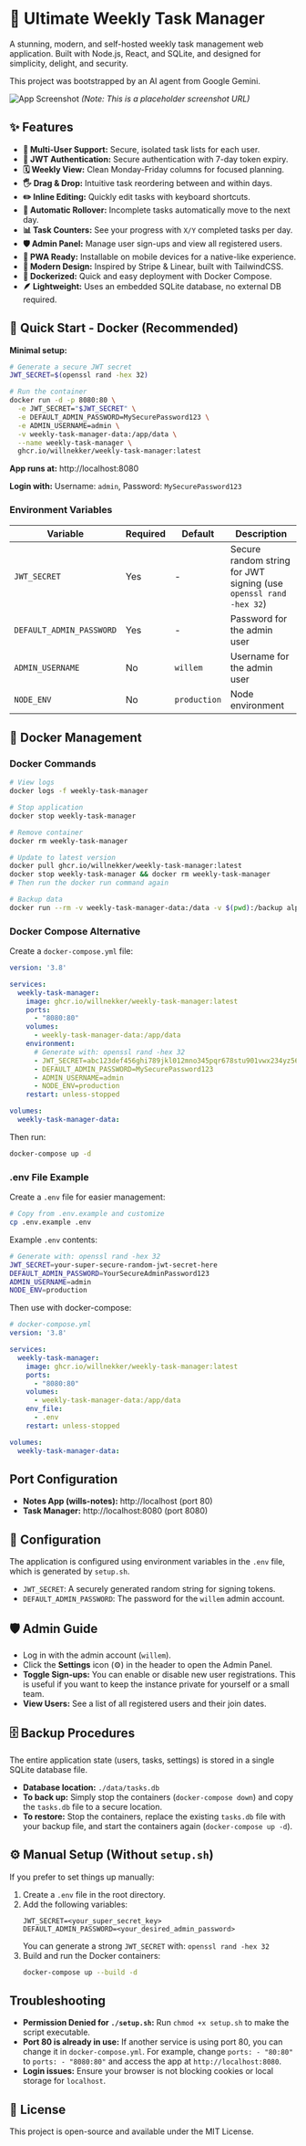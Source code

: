 # 🚀 Ultimate Weekly Task Manager

A stunning, modern, and self-hosted weekly task management web application. Built with Node.js, React, and SQLite, and designed for simplicity, delight, and security.

This project was bootstrapped by an AI agent from Google Gemini.

![App Screenshot](https://storage.googleapis.com/gemini-generations/task-manager-screenshot.png)
*(Note: This is a placeholder screenshot URL)*

## ✨ Features

-   **👤 Multi-User Support:** Secure, isolated task lists for each user.
-   **🔐 JWT Authentication:** Secure authentication with 7-day token expiry.
-   **🗓️ Weekly View:** Clean Monday-Friday columns for focused planning.
-   **🖐️ Drag & Drop:** Intuitive task reordering between and within days.
-   **✏️ Inline Editing:** Quickly edit tasks with keyboard shortcuts.
-   **🔄 Automatic Rollover:** Incomplete tasks automatically move to the next day.
-   **📊 Task Counters:** See your progress with `X/Y` completed tasks per day.
-   **🛡️ Admin Panel:** Manage user sign-ups and view all registered users.
-   **📱 PWA Ready:** Installable on mobile devices for a native-like experience.
-   **🎨 Modern Design:** Inspired by Stripe & Linear, built with TailwindCSS.
-   **🚀 Dockerized:** Quick and easy deployment with Docker Compose.
-   **🪶 Lightweight:** Uses an embedded SQLite database, no external DB required.

## 🚀 Quick Start - Docker (Recommended)

**Minimal setup:**

```bash
# Generate a secure JWT secret
JWT_SECRET=$(openssl rand -hex 32)

# Run the container
docker run -d -p 8080:80 \
  -e JWT_SECRET="$JWT_SECRET" \
  -e DEFAULT_ADMIN_PASSWORD=MySecurePassword123 \
  -e ADMIN_USERNAME=admin \
  -v weekly-task-manager-data:/app/data \
  --name weekly-task-manager \
  ghcr.io/willnekker/weekly-task-manager:latest
```

**App runs at:** http://localhost:8080

**Login with:** Username: `admin`, Password: `MySecurePassword123`

### Environment Variables

| Variable | Required | Default | Description |
|----------|----------|---------|-------------|
| `JWT_SECRET` | Yes | - | Secure random string for JWT signing (use `openssl rand -hex 32`) |
| `DEFAULT_ADMIN_PASSWORD` | Yes | - | Password for the admin user |
| `ADMIN_USERNAME` | No | `willem` | Username for the admin user |
| `NODE_ENV` | No | `production` | Node environment |

## 🐳 Docker Management

### Docker Commands

```bash
# View logs
docker logs -f weekly-task-manager

# Stop application
docker stop weekly-task-manager

# Remove container
docker rm weekly-task-manager

# Update to latest version
docker pull ghcr.io/willnekker/weekly-task-manager:latest
docker stop weekly-task-manager && docker rm weekly-task-manager
# Then run the docker run command again

# Backup data
docker run --rm -v weekly-task-manager-data:/data -v $(pwd):/backup alpine tar -czf /backup/weekly-task-manager-backup-$(date +%Y%m%d).tar.gz -C / data
```

### Docker Compose Alternative

Create a `docker-compose.yml` file:

```yaml
version: '3.8'

services:
  weekly-task-manager:
    image: ghcr.io/willnekker/weekly-task-manager:latest
    ports:
      - "8080:80"
    volumes:
      - weekly-task-manager-data:/app/data
    environment:
      # Generate with: openssl rand -hex 32
      - JWT_SECRET=abc123def456ghi789jkl012mno345pqr678stu901vwx234yz567890abcdef12
      - DEFAULT_ADMIN_PASSWORD=MySecurePassword123
      - ADMIN_USERNAME=admin
      - NODE_ENV=production
    restart: unless-stopped

volumes:
  weekly-task-manager-data:
```

Then run:
```bash
docker-compose up -d
```

### .env File Example

Create a `.env` file for easier management:

```bash
# Copy from .env.example and customize
cp .env.example .env
```

Example `.env` contents:
```bash
# Generate with: openssl rand -hex 32
JWT_SECRET=your-super-secure-random-jwt-secret-here
DEFAULT_ADMIN_PASSWORD=YourSecureAdminPassword123
ADMIN_USERNAME=admin
NODE_ENV=production
```

Then use with docker-compose:
```yaml
# docker-compose.yml
version: '3.8'

services:
  weekly-task-manager:
    image: ghcr.io/willnekker/weekly-task-manager:latest
    ports:
      - "8080:80"
    volumes:
      - weekly-task-manager-data:/app/data
    env_file:
      - .env
    restart: unless-stopped

volumes:
  weekly-task-manager-data:
```

## Port Configuration

- **Notes App (wills-notes):** http://localhost (port 80)
- **Task Manager:** http://localhost:8080 (port 8080)

## 🔧 Configuration

The application is configured using environment variables in the `.env` file, which is generated by `setup.sh`.

-   `JWT_SECRET`: A securely generated random string for signing tokens.
-   `DEFAULT_ADMIN_PASSWORD`: The password for the `willem` admin account.

## 🛡️ Admin Guide

-   Log in with the admin account (`willem`).
-   Click the **Settings** icon (⚙️) in the header to open the Admin Panel.
-   **Toggle Sign-ups:** You can enable or disable new user registrations. This is useful if you want to keep the instance private for yourself or a small team.
-   **View Users:** See a list of all registered users and their join dates.

## 🗄️ Backup Procedures

The entire application state (users, tasks, settings) is stored in a single SQLite database file.

-   **Database location:** `./data/tasks.db`
-   **To back up:** Simply stop the containers (`docker-compose down`) and copy the `tasks.db` file to a secure location.
-   **To restore:** Stop the containers, replace the existing `tasks.db` file with your backup file, and start the containers again (`docker-compose up -d`).

## ⚙️ Manual Setup (Without `setup.sh`)

If you prefer to set things up manually:

1.  Create a `.env` file in the root directory.
2.  Add the following variables:
    ```
    JWT_SECRET=<your_super_secret_key>
    DEFAULT_ADMIN_PASSWORD=<your_desired_admin_password>
    ```
    You can generate a strong `JWT_SECRET` with: `openssl rand -hex 32`
3.  Build and run the Docker containers:
    ```bash
    docker-compose up --build -d
    ```

## Troubleshooting

-   **Permission Denied for `./setup.sh`:** Run `chmod +x setup.sh` to make the script executable.
-   **Port 80 is already in use:** If another service is using port 80, you can change it in `docker-compose.yml`. For example, change `ports: - "80:80"` to `ports: - "8080:80"` and access the app at `http://localhost:8080`.
-   **Login issues:** Ensure your browser is not blocking cookies or local storage for `localhost`.

## 📄 License

This project is open-source and available under the MIT License.
